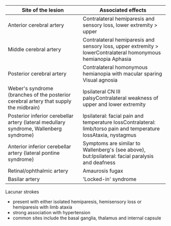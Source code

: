 

| **Site of the lesion** | **Associated effects** |
| --- | --- |
| Anterior cerebral artery | Contralateral hemiparesis and sensory loss, lower extremity \> upper |
| Middle cerebral artery | Contralateral hemiparesis and sensory loss, upper extremity \> lowerContralateral homonymous hemianopia Aphasia |
| Posterior cerebral artery | Contralateral homonymous hemianopia with macular sparing Visual agnosia |
| Weber's syndrome (branches of the posterior cerebral artery that supply the midbrain) | Ipsilateral CN III palsyContralateral weakness of upper and lower extremity |
| Posterior inferior cerebellar artery (lateral medullary syndrome, Wallenberg syndrome) | Ipsilateral: facial pain and temperature lossContralateral: limb/torso pain and temperature lossAtaxia, nystagmus |
| Anterior inferior cerebellar artery (lateral pontine syndrome) | Symptoms are similar to Wallenberg's (see above), but:Ipsilateral: facial paralysis and deafness |
| Retinal/ophthalmic artery | Amaurosis fugax |
| Basilar artery | 'Locked\-in' syndrome |

  
  
Lacunar strokes  
* present with either isolated hemiparesis, hemisensory loss or hemiparesis with limb ataxia
* strong association with hypertension
* common sites include the basal ganglia, thalamus and internal capsule
